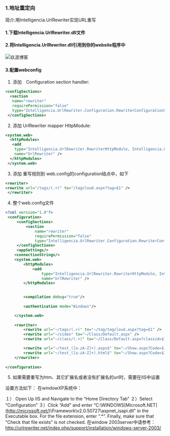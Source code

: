 ### 1.地址重定向

简介:用Intelligencia.UrlRewriter实现URL重写

#### 1.下载Intelligencia.UrlRewriter.dll文件

#### 2.将Intelligencia.UrlRewriter.dll引用到你的website程序中

 ![玖涯博客](http://localhost:4000/images/pasted-48.png) 

#### 3.配置webconfig

1.  添加　Configuration section handler: 

```xml
<configSections>
  <section
   name="rewriter"
   requirePermission="false"
   type="Intelligencia.UrlRewriter.Configuration.RewriterConfigurationSectionHandler, Intelligencia.UrlRewriter" />
 </configSections>
```

2. 添加 UrlRewriter mapper HttpModule: 

```xml
<system.web>
  <httpModules>
   <add
    type="Intelligencia.UrlRewriter.RewriterHttpModule, Intelligencia.UrlRewriter"
    name="UrlRewriter" />
  </httpModules>
 </system.web>
```

3. 添加 重写规则到 web.config的configuration结点中，如下 

```xml
<rewriter>
<rewrite url="/tags/(.+)" to="/tagcloud.aspx?tag=$1" /> 
 </rewriter>
```

4. 整个web.config文件 

```xml
<?xml version="1.0"?>
 <configuration>
     <configSections>
         <section
             name="rewriter"
             requirePermission="false"
             type="Intelligencia.UrlRewriter.Configuration.RewriterConfigurationSectionHandler, Intelligencia.UrlRewriter" />
     </configSections>
     <appSettings/>
    <connectionStrings/>
    <system.web>
        <httpModules>
            <add
                type="Intelligencia.UrlRewriter.RewriterHttpModule, Intelligencia.UrlRewriter"
                name="UrlRewriter" />
        </httpModules>

    
        <compilation debug="true"/>
        
        <authentication mode="Windows"/>

    </system.web>
    
    <rewriter>        
        <rewrite url="~/tags/(.+)" to="~/tag/tagcloud.aspx?tag=$1" />
        <rewrite url="~/video" to="~/Class/Default.aspx" />
        <rewrite url="~/class/(.+)" to="~/Class/Default.aspx?classid=$1" />

        <rewrite url="~/test_([a-zA-Z]+).aspx$" to="~/Show.aspx?Code=$1" processing="stop" />
        <rewrite url="~/test_([a-zA-Z]+).html$" to="~/Show.aspx?Code=$1" processing="stop" />
    </rewriter>
    
</configuration>
```



5. 如果需要重写为htm、其它扩展名或者没有扩展名的url时，需要在IIS中设置 

设置方法如下：
在windowXP系统中： 

１） Open Up IIS and Navigate to the “Home Directory Tab”
２）Select “Configuration”
３）Click “Add” and enter “C:\WINDOWS\[Microsoft.NET](http://microsoft.net/)\Framework\v2.0.50727\aspnet_isapi.dll” in the Executable box. For the file extension, enter “.*”. Finally, make sure that “Check that file exists” is not checked.
在window 2003server中请参考：
http://urlrewriter.net/index.php/support/installation/windows-server-2003/